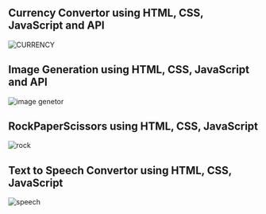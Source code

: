 ## Currency Convertor using HTML, CSS, JavaScript and API

![CURRENCY](https://github.com/PrajjwalV27/Web-Project/assets/94838404/554d904b-ae19-4e3c-867e-130cd21b2bb5)

## Image Generation using HTML, CSS, JavaScript and API

![image genetor](https://github.com/PrajjwalV27/Web-Project/assets/94838404/dac8db4e-f01a-4347-a90d-c16e8aa9866b)

## RockPaperScissors using HTML, CSS, JavaScript 

![rock](https://github.com/PrajjwalV27/Web-Project/assets/94838404/6ec5897f-bb0c-41b5-ae6f-697e25441dbd)

## Text to Speech Convertor using HTML, CSS, JavaScript 

![speech](https://github.com/PrajjwalV27/Web-Project/assets/94838404/7922c69b-ee0b-48c3-bd5a-8cf1f526507f)
